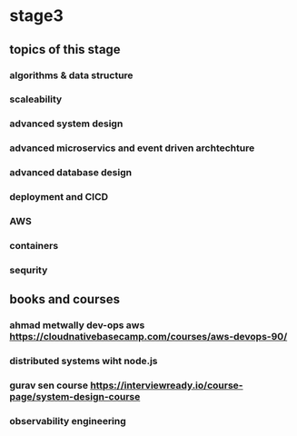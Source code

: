 # stage3

## topics of this stage

### algorithms & data structure
### scaleability 
### advanced system design 
### advanced microservics and event driven archtechture
### advanced database design
### deployment and CICD
### AWS
### containers
### sequrity

## books and courses
### ahmad metwally dev-ops aws https://cloudnativebasecamp.com/courses/aws-devops-90/
### distributed systems wiht node.js
### gurav sen course https://interviewready.io/course-page/system-design-course
### observability engineering
